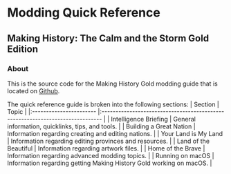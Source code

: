 # Modding Quick Reference
## Making History: The Calm and the Storm Gold Edition

### About
This is the source code for the Making History Gold modding guide that is located on [Github](https://tyrelius.github.io/Modding-Making-History/).

The quick reference guide is broken into the following sections:
| Section                 | Topic                                                                          |
|:----------------------- |:------------------------------------------------------------------------------ |
| Intelligence Briefing   | General information, quicklinks, tips, and tools.                              |
| Building a Great Nation | Information regarding creating and editing nations.                            |
| Your Land is My Land    | Information regarding editing provinces and resources.                         |
| Land of the Beautiful   | Information regarding artwork files.                                           |
| Home of the Brave       | Information regarding advanced modding topics.                                 |
| Running on macOS        | Information regarding getting Making History Gold working on macOS.            |
